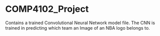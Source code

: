 # COMP4102_Project

Contains a trained Convolutional Neural Network model file. The CNN is trained in predicting which team an Image of an NBA logo 
belongs to.
